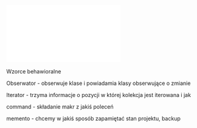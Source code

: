 ![DesignPatterns4](Notatki/Semestr%202/Programowanie%20obiektowe/Wyk%C5%82ady/Wyk%C5%82ad%2011/DesignPatterns4.pdf)

Wzorce behawioralne

Obserwator - obserwuje klase i powiadamia klasy obserwujące o zmianie

Iterator - trzyma informacje o pozycji w której kolekcja jest iterowana i jak

command - składanie makr z jakiś poleceń

memento - chcemy w jakiś sposób zapamiętać stan projektu, backup